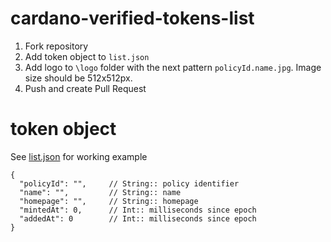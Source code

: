 # cardano-verified-tokens-list

1) Fork repository
2) Add token object to `list.json`
3) Add logo to `\logo` folder with the next pattern `policyId.name.jpg`. Image size should be 512x512px.
4) Push and create Pull Request

# token object

See [list.json](list.json) for working example

``` JS
{
  "policyId": "",     // String:: policy identifier
  "name": "",         // String:: name
  "homepage": "",     // String:: homepage 
  "mintedAt": 0,      // Int:: milliseconds since epoch
  "addedAt": 0        // Int:: milliseconds since epoch
}
```
